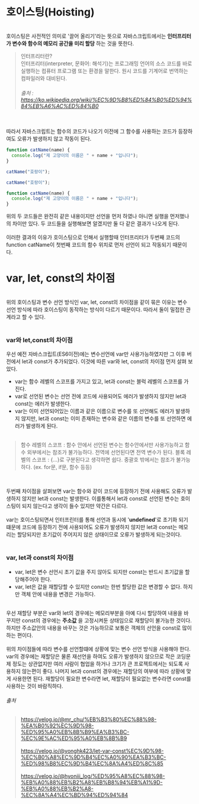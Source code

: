 # 호이스팅(Hoisting)
<br>호이스팅은 사전적인 의미로 '끌어 올리기'라는 뜻으로 자바스크립트에서는 __인터프리터가 변수와 함수의 메모리 공간을 미리 할당__ 하는 것을 뜻한다.<br>
>인터프리터란?<br>
>인터프리터(interpreter, 문화어: 해석기)는 프로그래밍 언어의 소스 코드를 바로 실행하는 컴퓨터 프로그램 또는 환경을 말한다. 원시 코드를 기계어로 번역하는 컴파일러와 대비된다.
>###### 출처 : https://ko.wikipedia.org/wiki/%EC%9D%B8%ED%84%B0%ED%94%84%EB%A6%AC%ED%84%B0
<br>따라서 자바스크립트는 함수의 코드가 나오기 이전에 그 함수를 사용하는 코드가 등장하여도 오류가 발생하지 않고 작동이 된다.

```javascript
function catName(name) {
  console.log("제 고양이의 이름은 " + name + "입니다");
}

catName("호랑이");
```

```javascript
catName("호랑이");

function catName(name) {
  console.log("제 고양이의 이름은 " + name + "입니다");
}
```

위의 두 코드들은 완전히 같은 내용이지만 선언을 먼저 하였나 아니면 실행을 먼저했나의 차이만 있다. 두 코드들을 실행해보면 알겠지만 둘 다 같은 결과가 나오게 된다.<br><br> 이러한 결과의 이유가 호이스팅으로 인해서 실행할때 인터프리터가 두번째 코드의 function catName이 첫번째 코드의 함수 위치로 먼저 선언이 되고 작동되기 때문이다.

# var, let, const의 차이점
<br>위의 호이스팅과 변수 선언 방식인 var, let, const의 차이점을 같이 묶은 이유는 변수 선언 방식에 따라 호이스팅이 동작하는 방식이 다르기 때문이다. 따라서 둘이 밀접한 관계라고 할 수 있다.
<br><br>
### var와 let,const의 차이점
우선 예전 자바스크립트(ES6이전)에는 변수선언에 var만 사용가능하였지만 그 이후 버전에서 let과 const가 추가되었다. 이것에 따른 var와 let, const의 차이점 먼저 살펴 보았다.
- var는 함수 레벨의 스코프를 가지고 있고, let과 const는 블럭 레벨의 스코프를 가진다.
- var로 선언된 변수는 선언 전에 코드에 사용되어도 에러가 발생하지 않지만 let과 const는 에러가 발생한다.
- var는 이미 선언되어있는 이름과 같은 이름으로 변수를 또 선언해도 에러가 발생하지 않지만, let과 const는 이미 존재하는 변수와 같은 이름의 변수를 또 선언하면 에러가 발생하게 된다.
<br><br>

>함수 레벨의 스코프 : 함수 안에서 선언된 변수는 함수안에서만 사용가능하고 함수 외부에서는 참조가 불가능하다. 전역에 선언된다면 전역 변수가 된다.
>블록 레벨의 스코프 : {...}로 구분된다고 생각하면 쉽다. 중괄호 밖에서는 참조가 불가능하다. (ex. for문, if문, 함수 등등)

<br>

두번째 차이점을 살펴보면 var는 함수와 같이 코드에 등장하기 전에 사용해도 오류가 발생하지 않지만 let과 const는 발생한다. 이를통해서 let과 const로 선언된 변수는 호이스팅이 되지 않는다고 생각이 들수 있지만 약간은 다르다.<br><br>
var는 호이스팅되면서 인터프린터를 통해 선언과 동시에 '__undefined__'로 초기화 되기 떄문에 코드에 등장하기 전에 사용되어도 오류가 발생하지 않지만 let과 const는 메모리는 할당되지만 초기값이 주어지지 않은 상태이므로 오류가 발생하게 되는것이다.<br><br>

### var, let과 const의 차이점
- var, let은 변수 선언시 초기 값을 주지 않아도 되지만 const는 반드시 초기값을 할당해주어야 한다.
- var, let은 값을 재할당할 수 있지만 const는 한번 할당한 값은 변경할 수 없다. 하지만 객체 안에 내용을 변경은 가능하다.
<br><br>

우선 재할당 부분은 var와 let의 경우에는 메모리부분을 아예 다시 할당하여 내용을 바꾸지만 const의 경우에는 __주소값__ 을 고정시켜둔 상태임으로 재할당이 불가능한 것이다. 하지만 주소값안의 내용을 바꾸는 것은 가능하므로 보통은 객체의 선언을 const로 많이 하는 편이다. <br><br>
위의 차이점들에 따라 변수를 선언할떄에 상황에 맞는 변수 선언 방식을 사용해야 한다. var의 경우에는 재할당은 물론 재선언을 하여도 오류가 발생하지 않으므로 작은 코딩문제 정도는 상관없지만 여러 사람이 협업을 하거나 크기가 큰 프로젝트에서는 되도록 사용하지 않는편이 좋다. 나머지 let과 const의 경우에는 재할당의 여부에 따라 상황에 맞게 사용한면 된다. 재할당이 필요한 변수라면 let, 재할당이 필요없는 변수라면 const를 사용하는 것이 바람직하다.


###### 출처
>https://velog.io/@mr_chu/%EB%B3%80%EC%88%98-%EA%B0%92%EC%9D%98-%ED%95%A0%EB%8B%B9%EA%B3%BC-%EC%9E%AC%ED%95%A0%EB%8B%B9<br><br>
>https://velog.io/@yonghk423/let-var-const%EC%9D%98-%EC%B0%A8%EC%9D%B4%EC%A0%90%EA%B3%BC-%ED%98%B8%EC%9D%B4%EC%8A%A4%ED%8C%85<br><br>
>https://velog.io/@hyoniii_log/%ED%95%A8%EC%88%98-%EB%A0%88%EB%B2%A8%EB%B8%94%EB%A1%9D-%EB%A0%88%EB%B2%A8-%EC%8A%A4%EC%BD%94%ED%94%84
